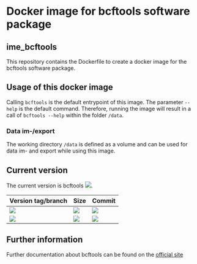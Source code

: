 # Docker image for bcftools software package
## ime_bcftools
This repository contains the Dockerfile to create a docker image for the bcftools software package.

## Usage of this docker image
Calling `bcftools` is the default entrypoint of this image. The parameter `--help` is the default command. Therefore, running the image will result in a call of `bcftools --help` within the folder `/data`.
### Data im-/export
The working directory `/data` is defined as a volume and can be used for data im- and export while using this image.

## Current version
The current version is bcftools [![](https://images.microbadger.com/badges/version/greatfireball/ime_bcftools:master.svg)](https://microbadger.com/images/greatfireball/ime_bcftools:master "Get your own version badge on microbadger.com").

| Version tag/branch | Size | Commit |
|-|-|-|
| [![](https://images.microbadger.com/badges/version/greatfireball/ime_bcftools:master.svg)](https://microbadger.com/images/greatfireball/ime_bcftools:master "Get your own version badge on microbadger.com") | [![](https://images.microbadger.com/badges/image/greatfireball/ime_bcftools:master.svg)](https://microbadger.com/images/greatfireball/ime_bcftools:master "Get your own image badge on microbadger.com") | [![](https://images.microbadger.com/badges/commit/greatfireball/ime_bcftools:master.svg)](https://microbadger.com/images/greatfireball/ime_bcftools:master "Get your own commit badge on microbadger.com") |
| [![](https://images.microbadger.com/badges/version/greatfireball/ime_bcftools:develop.svg)](https://microbadger.com/images/greatfireball/ime_bcftools:develop "Get your own version badge on microbadger.com") | [![](https://images.microbadger.com/badges/image/greatfireball/ime_bcftools:develop.svg)](https://microbadger.com/images/greatfireball/ime_bcftools:develop "Get your own image badge on microbadger.com") | [![](https://images.microbadger.com/badges/commit/greatfireball/ime_bcftools:develop.svg)](https://microbadger.com/images/greatfireball/ime_bcftools:develop "Get your own commit badge on microbadger.com") |

## Further information
Further documentation about bcftools can be found on the [official site](http://www.htslib.org/doc/bcftools.html)

